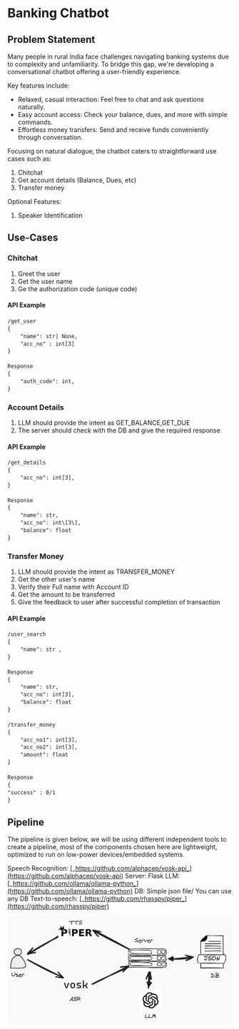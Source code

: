 # Banking Chatbot

## Problem Statement

Many people in rural India face challenges navigating banking systems
due to complexity and unfamiliarity. To bridge this gap, we\'re
developing a conversational chatbot offering a user-friendly experience.

Key features include:

- Relaxed, casual interaction: Feel free to chat and ask questions naturally.
- Easy account access: Check your balance, dues, and more with simple commands.
- Effortless money transfers: Send and receive funds conveniently through conversation.

Focusing on natural dialogue, the chatbot caters to straightforward use
cases such as:

1.  Chitchat
2.  Get account details (Balance, Dues, etc)
3.  Transfer money

Optional Features:

1. Speaker Identification

## Use-Cases

### Chitchat

1.  Greet the user
2.  Get the user name
3.  Ge the authorization code (unique code)

#### API Example

```txt
/get_user
{
    "name": str| None,
    "acc_no" : int[3]
}

Response
{
    "auth_code": int,
}
```

### Account Details

1.  LLM should provide the intent as GET_BALANCE,GET_DUE
2.  The server should check with the DB and give the required response

#### API Example

```txt
/get_details
{
    "acc_no": int[3],
}

Response
{
    "name": str,
    "acc_no": int\[3\],
    "balance": float
}

```

### Transfer Money

1.  LLM should provide the intent as TRANSFER_MONEY
2.  Get the other user's name
3.  Verify their Full name with Account ID
4.  Get the amount to be transferred
5.  Give the feedback to user after successful completion of transaction

#### API Example

```txt
/user_search
{
    "name": str ,
}

Response
{
    "name": str,
    "acc_no": int[3],
    "balance": float
}

/transfer_money
{
    "acc_no1": int[3],
    "acc_no2": int[3],
    "amount": float
}

Response
{
"success" : 0/1
}
```

## Pipeline

The pipeline is given below, we will be using different independent
tools to create a pipeline, most of the components chosen here are
lightweight, optimized to run on low-power devices/embedded systems.

Speech Recognition:
[_https://github.com/alphacep/vosk-api_](https://github.com/alphacep/vosk-api)
Server: Flask
LLM:
[_https://github.com/ollama/ollama-python_](https://github.com/ollama/ollama-python)
DB: Simple json file/ You can use any DB
Text-to-speech:
[_https://github.com/rhasspy/piper_](https://github.com/rhasspy/piper)

![Pipeline](pipeline.png)
